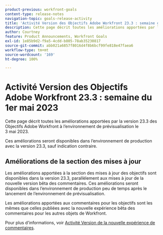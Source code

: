 ```yaml
---
product-previous: workfront-goals
content-type: release-notes
navigation-topic: goals-release-activity
title: 'Activité Version des Objectifs Adobe Workfront 23.3 : semaine du 1er mai 2023'
description: Cette page décrit toutes les améliorations apportées par la version 23.3 des Objectifs Adobe Workfront à l’environnement de prévisualisation. Ces améliorations seront disponibles dans l’environnement de production au cours de la semaine du 1er mai 2023.
author: Courtney
feature: Product Announcements, Workfront Goals
exl-id: 1e85b9d2-f9a5-4cdd-b805-78ab35230817
source-git-commit: abb021a6857f8016d4f8b6bcf99fe818e47faea6
workflow-type: tm+mt
source-wordcount: '169'
ht-degree: 100%

---
```


# Activité Version des Objectifs Adobe Workfront 23.3 : semaine du 1er mai 2023

Cette page décrit toutes les améliorations apportées par la version 23.3 des Objectifs Adobe Workfront à l’environnement de prévisualisation le 3 mai 2023.

Ces améliorations seront disponibles dans l’environnement de production avec la version 23.3, sauf indication contraire.

## Améliorations de la section des mises à jour

Les améliorations apportées à la section des mises à jour des objectifs sont disponibles dans la version 23.3, parallèlement aux mises à jour de la nouvelle version bêta des commentaires. Ces améliorations seront disponibles dans l’environnement de production peu de temps après le lancement de l’environnement de prévisualisation.

Les améliorations apportées aux commentaires pour les objectifs sont les mêmes que celles publiées avec la nouvelle expérience bêta des commentaires pour les autres objets de Workfront.

Pour plus d’informations, voir [Activité Version de la nouvelle expérience de commentaires](/help/quicksilver/product-announcements/betas/new-commenting-experience-beta/new-commenting-beta-experience-release-activity.md).

